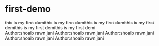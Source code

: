 # first-demo

this is my first demithis is my first demithis is my first demithis is my first demithis is my first demithis is my first demi
<br>
Author:shoaib rawn jani
Author:shoaib rawn jani
Author:shoaib rawn jani
Author:shoaib rawn jani
Author:shoaib rawn jani
